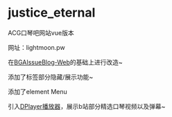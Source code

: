 # justice_eternal

ACG口琴吧网站vue版本  

网址：lightmoon.pw

在[BGAIssueBlog-Web](https://github.com/bingoogolapple/BGAIssueBlog)的基础上进行改造~

添加了标签部分隐藏/展示功能~

添加了element Menu 

引入[DPlayer播放器](https://github.com/DIYgod/DPlayer)，展示b站部分精选口琴视频以及弹幕~